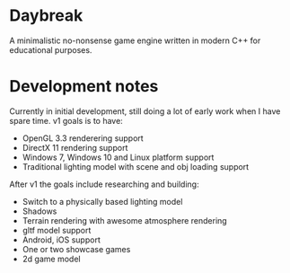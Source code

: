 # Daybreak
A minimalistic no-nonsense game engine written in modern C++ for educational purposes.

# Development notes
Currently in initial development, still doing a lot of early work when I have spare time. v1 goals is to have:
  - OpenGL 3.3 renderering support
  - DirectX 11 rendering support
  - Windows 7, Windows 10 and Linux platform support
  - Traditional lighting model with scene and obj loading support
  
After v1 the goals include researching and building:
 - Switch to a physically based lighting model
 - Shadows
 - Terrain rendering with awesome atmosphere rendering
 - gltf model support
 - Android, iOS support
 - One or two showcase games
 - 2d game model
